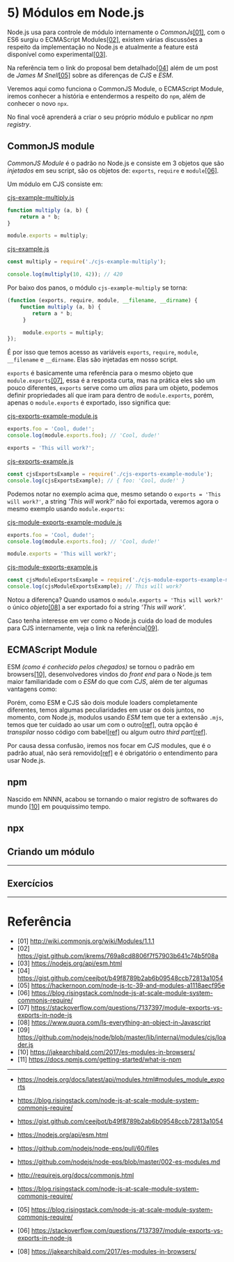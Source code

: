# 5) Módulos em Node.js

Node.js usa para controle de módulo internamente o *CommonJs*[[01]](http://wiki.commonjs.org/wiki/Modules/1.1.1), com o ES6 surgiu o ECMAScript Modules[[02]](https://gist.github.com/jkrems/769a8cd8806f7f57903b641c74b5f08a), existem várias discussões a respeito da implementação no Node.js e atualmente a feature está disponível como experimental[[03]](https://nodejs.org/api/esm.html).

Na referência tem o link do proposal bem detalhado[[04]](https://gist.github.com/ceejbot/b49f8789b2ab6b09548ccb72813a1054) além de um post de *James M Snell*[[05]](https://hackernoon.com/node-js-tc-39-and-modules-a1118aecf95e) sobre as diferenças de *CJS* e *ESM*.

Veremos aqui como funciona o CommonJS Module, o ECMAScript Module, iremos conhecer a história e entendermos a respeito do `npm`, além de conhecer o novo `npx`.

No final você aprenderá a criar o seu próprio módulo e publicar no *npm registry*.

## CommonJS module

*CommonJS Module* é o padrão no Node.js e consiste em 3 objetos que são *injetados* em seu script, são os objetos de: `exports`, `require` e `module`[[06]](https://blog.risingstack.com/node-js-at-scale-module-system-commonjs-require/). 

Um módulo em CJS consiste em:

[cjs-example-multiply.js](../examples/module-5/cjs-example-multiply.js)
```javascript
function multiply (a, b) {
    return a * b;
}

module.exports = multiply;
```

[cjs-example.js](../examples/module-5/cjs-example.js)
```javascript
const multiply = require('./cjs-example-multiply');

console.log(multiply(10, 42)); // 420
```

Por baixo dos panos, o módulo `cjs-example-multiply` se torna:

```javascript
(function (exports, require, module, __filename, __dirname) {
    function multiply (a, b) {
        return a * b;
     }

     module.exports = multiply;
});

```

É por isso que temos acesso as variáveis `exports`, `require`, `module`, `__filename` e `__dirname`. Elas são injetadas em nosso script.

`exports` é basicamente uma referência para o mesmo objeto que `module.exports`[[07]](https://stackoverflow.com/questions/7137397/module-exports-vs-exports-in-node-js), essa é a resposta curta, mas na prática eles são um pouco diferentes, `exports` serve como um *alias* para um objeto, podemos definir propriedades alí que iram para dentro de `module.exports`, porém, apenas o `module.exports` é exportado, isso significa que:

[cjs-exports-example-module.js](../examples/module-5/cjs-exports-example-module.js)
```javascript
exports.foo = 'Cool, dude!';
console.log(module.exports.foo); // 'Cool, dude!'

exports = 'This will work?';
```

[cjs-exports-example.js](../examples/module-5/cjs-exports-example.js)
```javascript
const cjsExportsExample = require('./cjs-exports-example-module');
console.log(cjsExportsExample); // { foo: 'Cool, dude!' }
```

Podemos notar no exemplo acima que, mesmo setando o `exports = 'This will work?'`, a string *'This will work?'* não foi exportada, veremos agora o mesmo exemplo usando `module.exports`:

[cjs-module-exports-example-module.js](../examples/module-5/cjs-module-exports-example-module.js)
```javascript
exports.foo = 'Cool, dude!';
console.log(module.exports.foo); // 'Cool, dude!'

module.exports = 'This will work?';
```

[cjs-module-exports-example.js](../examples/module-5/cjs-module-exports-example.js)
```javascript
const cjsModuleExportsExample = require('./cjs-module-exports-example-module');
console.log(cjsModuleExportsExample); // This will work?
```

Notou a diferença? Quando usamos o `module.exports = 'This will work?'` o único *objeto*[[08]](https://www.quora.com/Is-everything-an-object-in-Javascript) a ser exportado foi a string *'This will work'*.

Caso tenha interesse em ver como o Node.js cuida do load de modules para CJS internamente, veja o link na referência[[09]](https://github.com/nodejs/node/blob/master/lib/internal/modules/cjs/loader.js).

## ECMAScript Module

ESM *(como é conhecido pelos chegados)* se tornou o padrão em browsers[[10]](https://jakearchibald.com/2017/es-modules-in-browsers/), desenvolvedores vindos do *front end* para o Node.js tem maior familiaridade com o *ESM* do que com *CJS*, além de ter algumas vantagens como:


Porém, como ESM e CJS são dois module loaders completamente diferentes, temos algumas peculiaridades em usar os dois juntos, no momento, com Node.js, modulos usando *ESM* tem que ter a extensão `.mjs`, temos que ter cuidado ao usar um com o outro[[ref]](), outra opção é *transpilar* nosso código com babel[[ref]]() ou algum outro *third part*[[ref]]().

Por causa dessa confusão, iremos nos focar em *CJS* modules, que é o padrão atual, não será removido[[ref]]() e é obrigatório o entendimento para usar Node.js.

## npm

Nascido em NNNN, acabou se tornando o maior registro de softwares do mundo [[10]](https://docs.npmjs.com/getting-started/what-is-npm) em pouquissimo tempo.

## npx

## Criando um módulo

---

## Exercícios

---

# Referência

- [01] http://wiki.commonjs.org/wiki/Modules/1.1.1
- [02] https://gist.github.com/jkrems/769a8cd8806f7f57903b641c74b5f08a
- [03] https://nodejs.org/api/esm.html
- [04] https://gist.github.com/ceejbot/b49f8789b2ab6b09548ccb72813a1054
- [05] https://hackernoon.com/node-js-tc-39-and-modules-a1118aecf95e
- [06] https://blog.risingstack.com/node-js-at-scale-module-system-commonjs-require/
- [07] https://stackoverflow.com/questions/7137397/module-exports-vs-exports-in-node-js
- [08] https://www.quora.com/Is-everything-an-object-in-Javascript
- [09] https://github.com/nodejs/node/blob/master/lib/internal/modules/cjs/loader.js
- [10] https://jakearchibald.com/2017/es-modules-in-browsers/
- [11] https://docs.npmjs.com/getting-started/what-is-npm

---

- https://nodejs.org/docs/latest/api/modules.html#modules_module_exports
- https://blog.risingstack.com/node-js-at-scale-module-system-commonjs-require/
- https://gist.github.com/ceejbot/b49f8789b2ab6b09548ccb72813a1054
- https://nodejs.org/api/esm.html
- https://github.com/nodejs/node-eps/pull/60/files
- https://github.com/nodejs/node-eps/blob/master/002-es-modules.md
- http://requirejs.org/docs/commonjs.html
- https://blog.risingstack.com/node-js-at-scale-module-system-commonjs-require/

- [05] https://blog.risingstack.com/node-js-at-scale-module-system-commonjs-require/
- [06] https://stackoverflow.com/questions/7137397/module-exports-vs-exports-in-node-js
- [08] https://jakearchibald.com/2017/es-modules-in-browsers/
